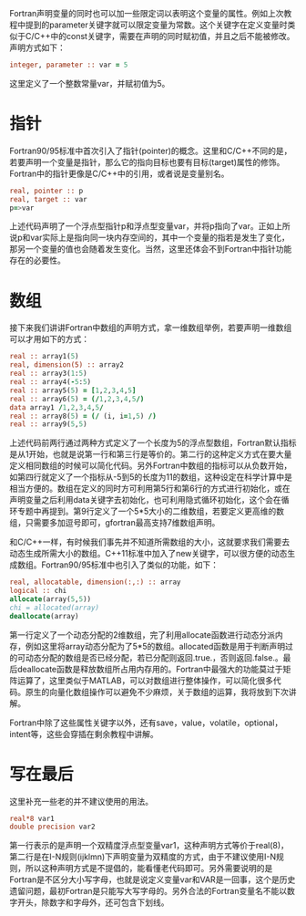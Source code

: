 Fortran声明变量的同时也可以加一些限定词以表明这个变量的属性。例如上次教程中提到的parameter关键字就可以限定变量为常数。这个关键字在定义变量时类似于C/C++中的const关键字，需要在声明的同时赋初值，并且之后不能被修改。声明方式如下：
```fortran
integer, parameter :: var = 5
```
这里定义了一个整数常量var，并赋初值为5。

# 指针

Fortran90/95标准中首次引入了指针(pointer)的概念。这里和C/C++不同的是，若要声明一个变量是指针，那么它的指向目标也要有目标(target)属性的修饰。Fortran中的指针更像是C/C++中的引用，或者说是变量别名。
```fortran
real, pointer :: p
real, target :: var
p=>var
```

上述代码声明了一个浮点型指针p和浮点型变量var，并将p指向了var。正如上所说p和var实际上是指向同一块内存空间的，其中一个变量的指若是发生了变化，那另一个变量的值也会随着发生变化。当然，这里还体会不到Fortran中指针功能存在的必要性。

# 数组
接下来我们讲讲Fortran中数组的声明方式，拿一维数组举例，若要声明一维数组可以才用如下的方式：
```fortran
real :: array1(5)
real, dimension(5) :: array2
real :: array3(1:5)
real :: array4(-5:5)
real :: array5(5) = [1,2,3,4,5]
real :: array6(5) = (/1,2,3,4,5/)
data array1 /1,2,3,4,5/
real :: array8(5) = (/ (i, i=1,5) /)
real :: array9(5,5)
```

上述代码前两行通过两种方式定义了一个长度为5的浮点型数组，Fortran默认指标是从1开始，也就是说第一行和第三行是等价的。第二行的这种定义方式在要大量定义相同数组的时候可以简化代码。另外Fortran中数组的指标可以从负数开始，如第四行就定义了一个指标从-5到5的长度为11的数组，这种设定在科学计算中是相当方便的。数组在定义的同时方可利用第5行和第6行的方式进行初始化，或在声明变量之后利用data关键字去初始化，也可利用隐式循环初始化，这个会在循环专题中再提到。第9行定义了一个5*5大小的二维数组，若要定义更高维的数组，只需要多加逗号即可，gfortran最高支持7维数组声明。

和C/C++一样，有时候我们事先并不知道所需数组的大小，这就要求我们需要去动态生成所需大小的数组。C++11标准中加入了new关键字，可以很方便的动态生成数组。Fortran90/95标准中也引入了类似的功能，如下：
```fortran
real, allocatable, dimension(:,:) :: array
logical :: chi
allocate(array(5,5))
chi = allocated(array)
deallocate(array)
```
第一行定义了一个动态分配的2维数组，完了利用allocate函数进行动态分派内存，例如这里将array动态分配为了5*5的数组。allocated函数是用于判断声明过的可动态分配的数组是否已经分配，若已分配则返回.true.，否则返回.false.。最后deallocate函数是释放数组所占用内存用的。Fortran中最强大的功能莫过于矩阵运算了，这里类似于MATLAB，可以对数组进行整体操作，可以简化很多代码。原生的向量化数组操作可以避免不少麻烦，关于数组的运算，我将放到下次讲解。

Fortran中除了这些属性关键字以外，还有save，value，volatile，optional，intent等，这些会穿插在剩余教程中讲解。



# 写在最后

这里补充一些老的并不建议使用的用法。
```fortran
real*8 var1
double precision var2
```
第一行表示的是声明一个双精度浮点型变量var1，这种声明方式等价于real(8)，第二行是在I-N规则(ijklmn)下声明变量为双精度的方式，由于不建议使用I-N规则，所以这种声明方式是不提倡的，能看懂老代码即可。另外需要说明的是Fortran是不区分大小写字母，也就是说定义变量var和VAR是一回事，这个是历史遗留问题，最初Fortran是只能写大写字母的。另外合法的Fortran变量名不能以数字开头，除数字和字母外，还可包含下划线。
